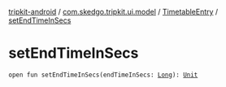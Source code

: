 [tripkit-android](../../index.md) / [com.skedgo.tripkit.ui.model](../index.md) / [TimetableEntry](index.md) / [setEndTimeInSecs](./set-end-time-in-secs.md)

# setEndTimeInSecs

`open fun setEndTimeInSecs(endTimeInSecs: `[`Long`](https://kotlinlang.org/api/latest/jvm/stdlib/kotlin/-long/index.html)`): `[`Unit`](https://kotlinlang.org/api/latest/jvm/stdlib/kotlin/-unit/index.html)